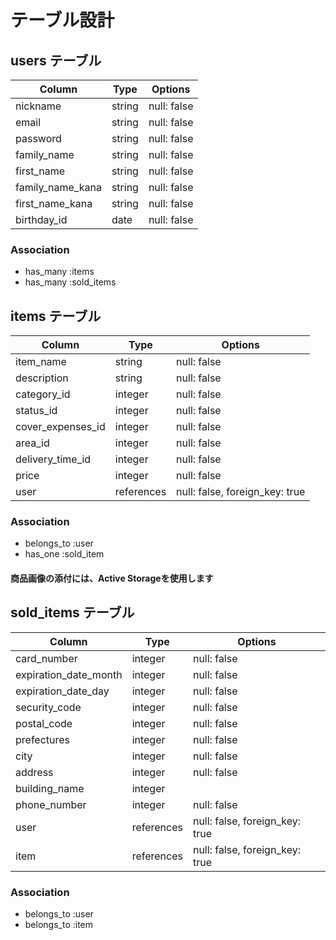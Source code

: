 # テーブル設計

## users テーブル

| Column           | Type    | Options     |
| ---------------- | ------- | ----------- |
| nickname         | string  | null: false |
| email            | string  | null: false |
| password         | string  | null: false |
| family_name      | string  | null: false |
| first_name       | string  | null: false |
| family_name_kana | string  | null: false |
| first_name_kana  | string  | null: false |
| birthday_id      | date    | null: false |

### Association

- has_many :items
- has_many :sold_items

## items テーブル

| Column            | Type       | Options                        |
| ----------------  | ---------- | ------------------------------ |
| item_name         | string     | null: false                    |
| description       | string     | null: false                    |
| category_id       | integer    | null: false                    |
| status_id         | integer    | null: false                    |
| cover_expenses_id | integer    | null: false                    |
| area_id           | integer    | null: false                    |
| delivery_time_id  | integer    | null: false                    |
| price             | integer    | null: false                    |
| user              | references | null: false, foreign_key: true |

### Association

- belongs_to :user
- has_one :sold_item
#### 商品画像の添付には、Active Storageを使用します


## sold_items テーブル

| Column                | Type       | Options                        |
| --------------------- | ---------- | ------------------------------ |
| card_number           | integer    | null: false                    |
| expiration_date_month | integer    | null: false                    |
| expiration_date_day   | integer    | null: false                    |
| security_code         | integer    | null: false                    |
| postal_code           | integer    | null: false                    |
| prefectures           | integer    | null: false                    |
| city                  | integer    | null: false                    |
| address               | integer    | null: false                    |
| building_name         | integer    |                                |
| phone_number          | integer    | null: false                    |
| user                  | references | null: false, foreign_key: true |
| item                  | references | null: false, foreign_key: true |

### Association

- belongs_to :user
- belongs_to :item